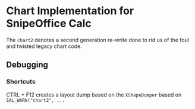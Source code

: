 # Chart Implementation for SnipeOffice Calc

The `chart2` denotes a second generation re-write done to rid us of the
foul and twisted legacy chart code.

## Debugging

### Shortcuts
CTRL + F12 creates a layout dump based on the `XShapeDumper` based on `SAL_WARN("chart2", ...`
